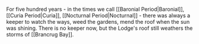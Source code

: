 
For five hundred years - in the times we call [[Baronial Period|Baronial]], [[Curia Period|Curia]], [[Nocturnal Period|Nocturnal]] - there was always a keeper to watch the ways, weed the gardens, mend the roof when the sun was shining. There is no keeper now, but the Lodge's roof still weathers the storms of [[Brancrug Bay]].